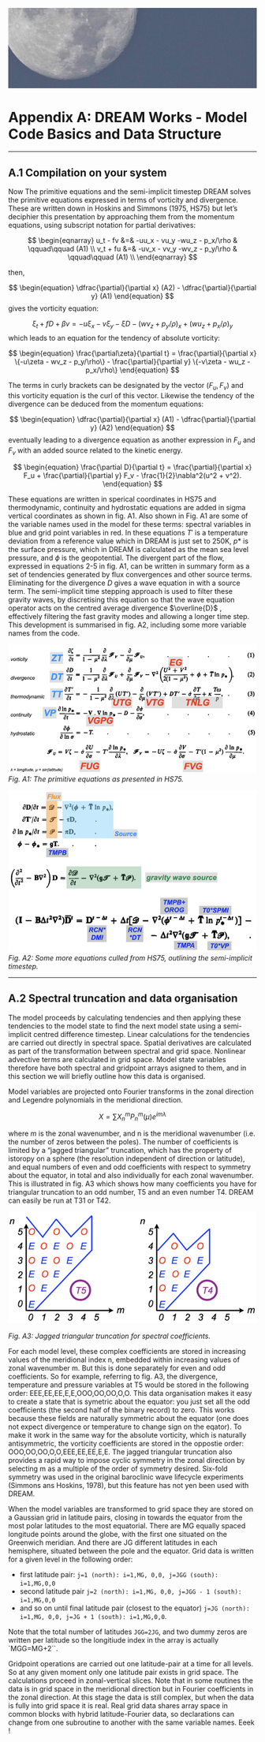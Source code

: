 ![appendixA](./img/appendix_A.png)
# Appendix A: DREAM Works - Model Code Basics and Data Structure

---
## A.1 Compilation on your system
Now The primitive equations and the semi-implicit timestep
DREAM solves the primitive equations expressed in terms of vorticity and divergence. These are written down in Hoskins and Simmons (1975, HS75) but let’s deciphier this presentation by approaching  them from the momentum equations, using subscript notation for partial derivatives:

$$
   \begin{eqnarray}
      u_t - fv &=& -uu_x - vu_y -wu_z - p_x/\rho & \qquad\qquad (A1) \\
      v_t + fu &=& -uv_x - vv_y -wv_z - p_y/\rho & \qquad\qquad (A1) \\
   \end{eqnarray}
$$

then,

$$
   \begin{equation}
      \dfrac{\partial}{\partial x} (A2) - \dfrac{\partial}{\partial y} (A1)
   \end{equation}
$$
gives the vorticity equation:

$$
   \begin{equation}
      \xi_t + f D + \beta v = -u\xi_x - v\xi_y - \xi D - (wv_z + p_y/\rho)_x + (wu_z + p_x/\rho)_y
   \end{equation}
$$
which leads to an equation for the tendency of absolute vorticity:

$$
   \begin{equation}
      \frac{\partial\zeta}{\partial t} = \frac{\partial}{\partial x} \{-u\zeta - wv_z - p_y/\rho\} - \frac{\partial}{\partial y} \{-v\zeta - wu_z - p_x/\rho\}
   \end{equation}
$$

The terms in curly brackets can be designated by the vector $(F_u,F_v)$ and this vorticity equation is the curl of this vector. Likewise the tendency of the divergence  can be deduced from the momentum equations:

$$
   \begin{equation}
      \dfrac{\partial}{\partial x} (A1) - \dfrac{\partial}{\partial y} (A2)
   \end{equation}
$$
eventually leading to a divergence equation as another expression in $F_u$ and $F_v$  with an added source related to the kinetic energy.

$$
   \begin{equation}
\frac{\partial D}{\partial t} = \frac{\partial}{\partial x} F_u + \frac{\partial}{\partial y} F_v - \frac{1}{2}\nabla^2(u^2 + v^2).
   \end{equation}
$$

These equations are written in sperical coordinates in HS75 and thermodynamic, continuity and hydrostatic equations are added in sigma vertical coordinates as shown in fig. A1. Also shown in Fig. A1 are some of the variable names used in the model for these terms: spectral variables in blue and grid point variables in red. In these equations $T'$ is a temperature deviation from a reference value which in DREAM is just set to 250K, $p*$ is the surface pressure, which in DREAM is calculated as the mean sea level pressure, and $\phi$  is the geopotential. The divergent part of the flow, expressed in equations 2-5 in fig. A1, can be written in summary form as a set of tendencies generated by flux convergences and other source terms. Eliminating for the divergence $D$ gives a wave equation in  with a source term. The semi-implicit time stepping approach is used to filter these gravity waves, by discretising this equation so that  the wave equation operator acts on the centred average divergence $\overline{D}$ , effectively filtering the fast gravity modes and allowing a longer time step. This development is summarised in fig. A2, including some more variable names from the code.


![FigA1](./img/fig_A1.png)
_Fig. A1: The primitive equations as presented in HS75._


![FigA2](./img/fig_A2.png)
_Fig. A2: Some more equations culled from HS75, outlining the semi-implicit timestep._

---
## A.2 Spectral truncation and data organisation
The model proceeds by calculating tendencies and then applying these tendencies to the model state to find the next model state using a semi-implicit centred difference timestep. Linear calculations for the tendencies are carried out directly in spectral space. Spatial derivatives are calculated as part of the transformation between spectral and grid space. Nonlinear advective terms are calculated in grid space. Model state variables therefore have both spectral and gridpoint arrays asigned to them, and in this section we will briefly outline how this data is organised. 

Model variables are projected onto Fourier transforms in the zonal direction and Legendre polynomials in the meridional direction. 

$$
   \begin{equation}
      X = \sum X^m_n P^m_n(\mu)e^{im\lambda}
   \end{equation}
$$

where $m$ is the zonal wavenumber, and n is the meridional wavenumber (i.e. the number of zeros between the poles). The number of coefficients is limited by a “jagged triangular” truncation, which has the property of istoropy on a sphere (the resolution independent of direction or latitude), and equal numbers of even and odd coefficients with respect to symmetry about the equator, in total and also individually for each zonal wavenumber. This is illustrated in fig. A3 which shows how many coefficients you have for triangular truncation to an odd number, T5 and an even number T4. DREAM can easily be run at T31 or T42.

![FigA3](./img/fig_A3.png)

_Fig. A3: Jagged triangular truncation for spectral coefficients._

For each model level, these complex coefficients are stored in increasing values of the meridional index n, embedded within increasing values of zonal wavenumber m. But this is done separately for even and odd coefficients. So for example, referring to fig. A3, the divergence, temperature and pressure variables at T5 would be stored in the following order: EEE,EE,EE,E,E,OOO,OO,OO,O,O. This data organisation makes it easy to create a state that is symetric about the equator: you just set all the odd coefficients (the second half of the binary record) to zero. This works because these fields are naturally symmetric about the equator (one does not expect divergence or temperature to change sign on the eqator). To make it work in the same way for the absolute vorticity, which is naturally antisymmetric, the vorticity coefficients are stored in the oppostie order: OOO,OO,OO,O,O,EEE,EE,EE,E,E. The jagged triangular truncation also provides a rapid way to impose cyclic symmetry in the zonal direction by selecting m as a  multiple of the order of symmetry desired. Six-fold symmetry was used in the original baroclinic wave lifecycle experiments (Simmons ans Hoskins, 1978), but this feature has not yen been used with DREAM. 

When the model variables are transformed to grid space they are stored on a Gaussian grid in latitude pairs, closing in towards the equator from the most polar latitudes to the most equatorial. There are MG equally spaced longitude points around the globe, with the first one situated on the Greenwich meridian. And there are JG different latitudes in each hemisphere, situated between the pole and the equator. Grid data is written for a given level in the following order: 

* first latitude pair:
`j=1 (north): i=1,MG, 0,0, j=JGG (south): i=1,MG,0,0`
* second latitude pair
`j=2 (north): i=1,MG, 0,0, j=JGG - 1 (south): i=1,MG,0,0`
* and so on until final latitude pair (closest to the equator)
`j=JG (north): i=1,MG, 0,0, j=JG + 1 (south): i=1,MG,0,0`.

Note that the total number of latitudes `JGG=2JG`, and two dummy zeros are written per latitude so the longitiude index in the array is actually `MGG=MG+2``. 

Gridpoint operations are carried out one latitude-pair at a time for all levels. So at any given moment only one latitude pair exists in grid space. The calculations proceed in zonal-vertical  slices. Note that in some routines the data is in grid space in the meridional direction but in Fourier coefficients in the zonal direction. At this stage the data is still complex, but when the data is fully into grid space it is real. Real grid data shares array space in common blocks with hybrid latitude-Fourier data, so declarations can change from one subroutine to another with the same variable names. Eeek !

